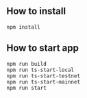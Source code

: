 ## How to install

```
npm install
```

## How to start app

```
npm run build
npm run ts-start-local
npm run ts-start-testnet
npm run ts-start-mainnet
npm run start
```
